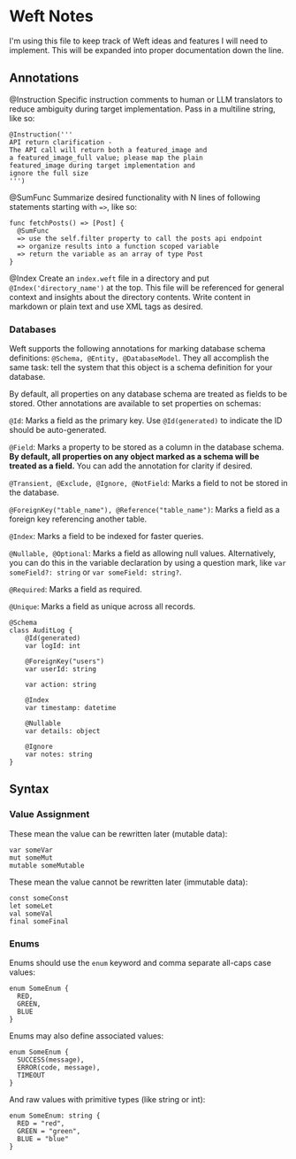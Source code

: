 # Weft Notes

I'm using this file to keep track of Weft ideas and features I will need to implement. This will be expanded into proper documentation down the line.

## Annotations

@Instruction
Specific instruction comments to human or LLM translators to reduce ambiguity during target implementation. Pass in a multiline string, like so: 
```weft
@Instruction('''
API return clarification -
The API call will return both a featured_image and
a featured_image_full value; please map the plain
featured_image during target implementation and
ignore the full size
''')
```

@SumFunc
Summarize desired functionality with N lines of following statements starting with `=>`, like so:
```weft
func fetchPosts() => [Post] {
  @SumFunc
  => use the self.filter property to call the posts api endpoint
  => organize results into a function scoped variable
  => return the variable as an array of type Post
}
```

@Index
Create an `index.weft` file in a directory and put `@Index('directory_name')` at the top. This file will be referenced for general context and insights about the directory contents. Write content in markdown or plain text and use XML tags as desired.


### Databases

Weft supports the following annotations for marking database schema definitions: `@Schema, @Entity, @DatabaseModel`. They all accomplish the same task: tell the system that this object is a schema definition for your database.

By default, all properties on any database schema are treated as fields to be stored. Other annotations are available to set properties on schemas:

`@Id`: Marks a field as the primary key. Use `@Id(generated)` to indicate the ID should be auto-generated. 

`@Field`: Marks a property to be stored as a column in the database schema. **By default, all properties on any object marked as a schema will be treated as a field.** You can add the annotation for clarity if desired.

`@Transient, @Exclude, @Ignore, @NotField`: Marks a field to not be stored in the database.

`@ForeignKey("table_name"), @Reference("table_name")`: Marks a field as a foreign key referencing another table.

`@Index`: Marks a field to be indexed for faster queries.

`@Nullable, @Optional`: Marks a field as allowing null values. Alternatively, you can do this in the variable declaration by using a question mark, like `var someField?: string` or `var someField: string?`.

`@Required`: Marks a field as required.

`@Unique`: Marks a field as unique across all records.

```weft
@Schema
class AuditLog {
    @Id(generated)
    var logId: int
    
    @ForeignKey("users")
    var userId: string
    
    var action: string
    
    @Index
    var timestamp: datetime
    
    @Nullable
    var details: object
    
    @Ignore
    var notes: string
}
```


## Syntax

### Value Assignment

These mean the value can be rewritten later (mutable data):
```weft
var someVar
mut someMut
mutable someMutable
```

These mean the value cannot be rewritten later (immutable data):
```weft
const someConst
let someLet
val someVal
final someFinal
```


### Enums

Enums should use the `enum` keyword and comma separate all-caps case values:
```weft
enum SomeEnum {
  RED,
  GREEN,
  BLUE
}
```

Enums may also define associated values: 
```weft
enum SomeEnum {
  SUCCESS(message),
  ERROR(code, message),
  TIMEOUT
}
```

And raw values with primitive types (like string or int):
```weft
enum SomeEnum: string {
  RED = "red",
  GREEN = "green",
  BLUE = "blue"
}
```
